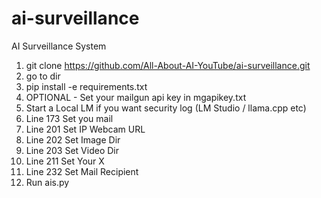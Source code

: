 # ai-surveillance
AI Surveillance System

1. git clone https://github.com/All-About-AI-YouTube/ai-surveillance.git
2. go to dir
3. pip install -e requirements.txt
4. OPTIONAL - Set your mailgun api key in mgapikey.txt
5. Start a Local LM if you want security log (LM Studio / llama.cpp etc)
6. Line 173 Set you mail
7. Line 201 Set IP Webcam URL
8. Line 202 Set Image Dir
9. Line 203 Set Video Dir
10. Line 211 Set Your X
11. Line 232 Set Mail Recipient
12. Run ais.py
